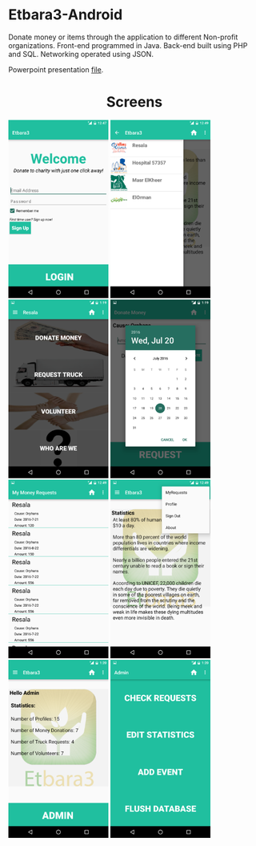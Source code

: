 ﻿# Etbara3-Android

Donate money or items through the application to different Non-profit organizations. Front-end programmed in Java. Back-end built using PHP and SQL.  Networking operated using JSON.


Powerpoint presentation [file](https://github.com/karimatwa/Etbara3-Android/blob/master/Etbara3%20Pres.pptx?raw=true).

<h1 align="center">Screens</h1>

<div align="centre">
    <img src="photo%20(1).png" width="200"</img> 
    <img src="photo%20(2).png" width="200"</img> 
    <img src="photo%20(3).png" width="200"</img> 
    <img src="photo%20(4).png" width="200"</img> 
    <img src="photo%20(5).png" width="200"</img> 
    <img src="photo%20(6).png" width="200"</img> 
    <img src="photo%20(7).png" width="200"</img> 
    <img src="photo%20(8).png" width="200"</img> 
</div>
